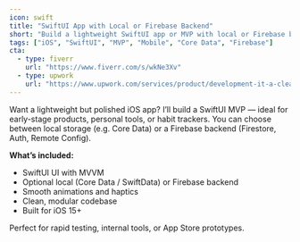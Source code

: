 ```yaml
---
icon: swift
title: "SwiftUI App with Local or Firebase Backend"
short: "Build a lightweight SwiftUI app or MVP with local or Firebase backend and smooth UI."
tags: ["iOS", "SwiftUI", "MVP", "Mobile", "Core Data", "Firebase"]
cta:
  - type: fiverr
    url: "https://www.fiverr.com/s/wkNe3Xv"
  - type: upwork
    url: "https://www.upwork.com/services/product/development-it-a-clean-swiftui-app-or-mvp-with-animations-and-local-data-1947301712324047293?ref=project_share"
---
```


Want a lightweight but polished iOS app? I’ll build a SwiftUI MVP — ideal for early-stage products, personal tools, or habit trackers. You can choose between local storage (e.g. Core Data) or a Firebase backend (Firestore, Auth, Remote Config).

**What’s included:**
- SwiftUI UI with MVVM
- Optional local (Core Data / SwiftData) or Firebase backend
- Smooth animations and haptics
- Clean, modular codebase
- Built for iOS 15+

Perfect for rapid testing, internal tools, or App Store prototypes.